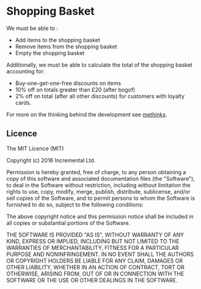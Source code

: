 # Shopping Basket

We must be able to : 
* Add items to the shopping basket 
* Remove items from the shopping basket 
* Empty the shopping basket 
 
Additionally, we must be able to calculate the total of the shopping basket accounting for: 
* Buy-one-get-one-free discounts on items 
* 10% off on totals greater than £20 (after bogof) 
* 2% off on total (after all other discounts) for customers with loyalty cards. 

For more on the thinking behind the development see [methinks](METHINKS.md).

## Licence

The MIT Licence (MIT)

Copyright (c) 2016 Incremental Ltd.

Permission is hereby granted, free of charge, to any person obtaining a copy
of this software and associated documentation files (the "Software"), to deal
in the Software without restriction, including without limitation the rights
to use, copy, modify, merge, publish, distribute, sublicense, and/or sell
copies of the Software, and to permit persons to whom the Software is
furnished to do so, subject to the following conditions:

The above copyright notice and this permission notice shall be included in all
copies or substantial portions of the Software.

THE SOFTWARE IS PROVIDED "AS IS", WITHOUT WARRANTY OF ANY KIND, EXPRESS OR
IMPLIED, INCLUDING BUT NOT LIMITED TO THE WARRANTIES OF MERCHANTABILITY,
FITNESS FOR A PARTICULAR PURPOSE AND NONINFRINGEMENT. IN NO EVENT SHALL THE
AUTHORS OR COPYRIGHT HOLDERS BE LIABLE FOR ANY CLAIM, DAMAGES OR OTHER
LIABILITY, WHETHER IN AN ACTION OF CONTRACT, TORT OR OTHERWISE, ARISING FROM,
OUT OF OR IN CONNECTION WITH THE SOFTWARE OR THE USE OR OTHER DEALINGS IN THE
SOFTWARE.
